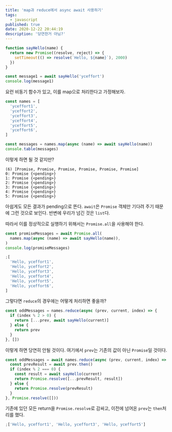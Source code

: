 ```yaml
---
title: 'map과 reduce에서 async await 사용하기'
tags:
  - javascript
published: true
date: 2020-12-22 20:44:19
description: '당연한거 아님?'
---
```


```javascript
function sayHello(name) {
  return new Promise((resolve, reject) => {
    setTimeout(() => resolve(`Hello, ${name}`), 2000)
  })
}

const message1 = await sayHello('yceffort')
console.log(message1)
```

요런 비동기 함수가 있고, 이를 map으로 처리한다고 가정해보자.

```javascript
const names = [
  'yceffort1',
  'yceffort2',
  'yceffort3',
  'yceffort4',
  'yceffort5',
  'yceffort6',
]

const messages = names.map(async (name) => await sayHello(name))
console.table(messages)
```

이렇게 하면 될 것 같지만?

```
(6) [Promise, Promise, Promise, Promise, Promise, Promise]
0: Promise {<pending>}
1: Promise {<pending>}
2: Promise {<pending>}
3: Promise {<pending>}
4: Promise {<pending>}
5: Promise {<pending>}
```

아쉽게도 모든 결과가 pending으로 뜬다. `await`은 `Promise` 객체만 기다려 주기 때문에 그런 것으로 보인다. 반변에 우리가 넘긴 것은 `list`다.

따라서 이를 정상적으로 실행하기 위해서는 `Promise.all`을 사용해야 한다.

```javascript
const promiseMessages = await Promise.all(
  names.map(async (name) => await sayHello(name)),
)
console.log(promiseMessages)
```

```javascript
;[
  'Hello, yceffort1',
  'Hello, yceffort2',
  'Hello, yceffort3',
  'Hello, yceffort4',
  'Hello, yceffort5',
  'Hello, yceffort6',
]
```

그렇다면 `reduce`의 경우에는 어떻게 처리하면 좋을까?

```javascript
const oddMessages = names.reduce(async (prev, current, index) => {
  if (index % 2 > 0) {
    return [...prev, await sayHello(current)]
  } else {
    return prev
  }
}, [])
```

이렇게 하면 당연히 안될 것이다. 여기에서 `prev`는 기존의 값이 아닌 `Promise`일 것이다.

```javascript
const oddMessages = await names.reduce(async (prev, current, index) => {
  const prevResult = await prev.then()
  if (index % 2 === 0) {
    const result = await sayHello(current)
    return Promise.resolve([...prevResult, result])
  } else {
    return Promise.resolve(prevResult)
  }
}, Promise.resolve([]))
```

기존에 있던 모든 return을 `Promise.resolve`로 감싸고, 이전에 넘어온 `prev`는 `then`처리를 했다.

```javascript
;['Hello, yceffort1', 'Hello, yceffort3', 'Hello, yceffort5']
```
